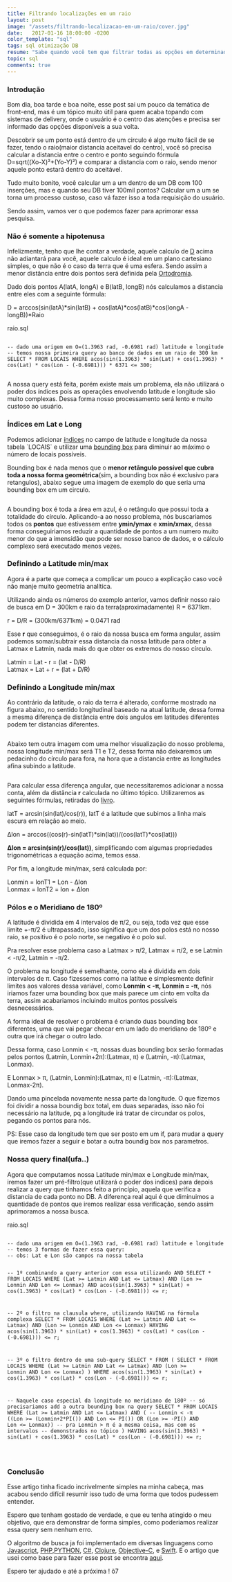 ```yaml
---
title: Filtrando localizações em um raio
layout: post
image: "/assets/filtrando-localizacao-em-um-raio/cover.jpg"
date:   2017-01-16 18:00:00 -0200
color_template: "sql"
tags: sql otimização DB
resume: "Sabe quando você tem que filtrar todas as opções em determinado raio(km) para o usuário? Tarefa chata né? Então salva esse post nos favoritos que nunca mais você vai perder tempo pensando nisso."
topic: sql
comments: true
---
```


<h3>Introdução</h3>
<p>Bom dia, boa tarde e boa noite, esse post sai um pouco da temática de front-end, mas é um tópico muito útil para quem acaba topando com sistemas de delivery, onde o usuário é o centro das atenções e precisa ser informado das opções disponíveis a sua volta.</p>
<p>Descobrir se um ponto está dentro de um circulo é algo muito fácil de se fazer, tendo o raio(maior distancia aceitavel do centro), você só precisa calcular a distancia entre o centro e ponto seguindo fórmula<br/>D=sqrt((Xo-X)²+(Yo-Y)²) e comparar a distancia com o raio, sendo menor aquele ponto estará dentro do aceitável.</p>
<p>Tudo muito bonito, você calcular um a um dentro de um DB com 100 inserções, mas e quando seu DB tiver 100mil pontos? Calcular um a um se torna um processo custoso, caso vá fazer isso a toda requisição do usuário.</p>
<p>Sendo assim, vamos ver o que podemos fazer para aprimorar essa pesquisa.</p>

<h3>Não é somente a hipotenusa</h3>
<p>Infelizmente, tenho que lhe contar a verdade, aquele calculo de <u>D</u> acima não adiantará para você, aquele calculo é ideal em um plano cartesiano simples, o que não é o caso da terra que é uma esfera. Sendo assim a menor distância entre dois pontos será definida pela <a href="https://pt.wikipedia.org/wiki/Ortodromia">Ortodromia</a>.</p>
<p>Dado dois pontos A(latA, longA) e B(latB, longB) nós calculamos a distancia entre eles com a seguinte fórmula:</p>
<p>D = arccos(sin(latA)*sin(latB) + cos(latA)*cos(latB)*cos(longA - longB))*Raio</p>
<div class="code sql">
	<span class="file-name">raio.sql</span>
	<pre><code>
-- dado uma origem em O=(1.3963 rad, -0.6981 rad) latitude e longitude
-- temos nossa primeira query ao banco de dados em um raio de 300 km
SELECT * FROM LOCAIS WHERE acos(sin(1.3963) * sin(Lat) + cos(1.3963) * cos(Lat) * cos(Lon - (-0.6981))) * 6371 <= 300;
	</code></pre>
</div>
<p>A nossa query está feita, porém existe mais um problema, ela não utilizará o poder dos índices pois as operações envolvendo latitude e longitude são muito complexas. Dessa forma nosso processamento será lento e muito custoso ao usuário.</p>

<h3>Índices em Lat e Long</h3>
<p>Podemos adicionar <a href="http://www.devmedia.com.br/indices-no-sql-server/18353">índices</a> no campo de latitude e longitude da nossa tabela `LOCAIS` e utilizar uma <a href="https://en.wikipedia.org/wiki/Minimum_bounding_rectangle">bounding box</a> para diminuir ao máximo o número de locais possíveis.</p>
<p>Bounding box é nada menos que o <b>menor retângulo possível que cubra toda a nossa forma geométrica</b>(sim, a bounding box não é exclusivo para retangulos), abaixo segue uma imagem de exemplo do que seria uma bounding box em um circulo.</p>
<img src="/assets/filtrando-localizacao-em-um-raio/bounding-box.png" alt="">
<p>A bounding box é toda a área em azul, é o retângulo que possui toda a totalidade do círculo. Aplicando-a ao nosso problema, nós buscariamos todos os <b>pontos</b> que estivessem entre <b>ymin/ymax</b> e <b>xmin/xmax</b>, dessa forma conseguiriamos reduzir a quantidade de pontos a um numero muito menor do que a imensidão que pode ser nosso banco de dados, e o cálculo complexo será executado menos vezes.</p>

<h3>Definindo a Latitude min/max</h3>
<p>Agora é a parte que começa a complicar um pouco a explicação caso você não manje muito geometria analítica.</p>
<p>Utilizando ainda os números do exemplo anterior, vamos definir nosso raio de busca em D = 300km e raio da terra(aproximadamente) R = 6371km.</p>
<p>r = D/R = (300km/6371km) = 0.0471 rad</p>
<p>Esse <b>r</b> que conseguimos, é o raio da nossa busca em forma angular, assim podemos somar/subtrair essa distancia da nossa latitude para obter a Latmax e Latmin, nada mais do que obter os extremos do nosso círculo.</p>
<p>Latmin = Lat - r = (lat - D/R)<br/> Latmax = Lat + r = (lat + D/R)</p>

<h3>Definindo a Longitude min/max</h3>
<p>Ao contrário da latitude, o raio da terra é alterado, conforme mostrado na figura abaixo, no sentido longitudinal baseado na atual latitude, dessa forma a mesma diferença de distância entre dois angulos em latitudes diferentes podem ter distancias diferentes.</p>
<img src="http://modernsurvivalblog.com/wp-content/uploads/2013/09/definition-of-latitude-longitude.jpg" alt="" />
<p>Abaixo tem outra imagem com uma melhor visualização do nosso problema, nossa longitude min/max será T1 e T2, dessa forma não deixaremos um pedacinho do círculo para fora, na hora que a distancia entre as longitudes afina subindo a latitude.</p>
<img src="http://janmatuschek.de/LatitudeLongitudeBoundingCoordinates/TangentPoints.gif" alt="" />
<p>Para calcular essa diferença angular, que necessitaremos adicionar a nossa conta, além da distância <b>r</b> calculada no último tópico. Utilizaremos as seguintes fórmulas, retiradas do <a href="https://www.amazon.com/gp/product/3540721215?ie=UTF8&tag=janmatude-20&linkCode=as2&camp=1789&creative=9325&creativeASIN=3540721215">livro</a>.</p>
<p>latT = arcsin(sin(lat)/cos(r)), latT é a latitude que subimos a linha mais escura em relação ao meio.</p>
<p>Δlon = arccos((cos(r)-sin(latT)*sin(lat))/(cos(latT)*cos(lat)))</p>
<p><b>Δlon = arcsin(sin(r)/cos(lat))</b>, simplificando com algumas propriedades trigonométricas a equação acima, temos essa.</p>
<p>Por fim, a longitude min/max, será calculada por:</p>
<p>Lonmin = lonT1 = Lon - Δlon<br/> Lonmax = lonT2 = lon + Δlon</p>

<h3>Pólos e o Meridiano de 180º</h3>
<p>A latitude é dividida em 4 intervalos de π/2, ou seja, toda vez que esse limite +-π/2 é ultrapassado, isso significa que um dos polos está no nosso raio, se positivo é o polo norte, se negativo é o polo sul.</p>
<p>Pra resolver esse problema caso a Latmax > π/2, Latmax = π/2, e se Latmin < -π/2, Latmin = -π/2.</p>
<p>O problema na longitude é semelhante, como ela é dividida em dois intervalos de π. Caso fizessemos como na latitue e simplesmente definir limites aos valores dessa variável, como <b>Lonmin < -π, Lonmin = -π</b>, nós iriamos fazer uma bounding box que mais parece um cinto em volta da terra, assim acabariamos incluindo muitos pontos possíveis desnecessários.</p>
<p>A forma ideal de resolver o problema é criando duas bounding box diferentes, uma que vai pegar checar em um lado do meridiano de 180º e outra que irá chegar o outro lado.</p>
<p>Dessa forma, caso Lonmin < -π, nossas duas bounding box serão formadas pelos pontos (Latmin, Lonmin+2π):(Latmax, π) e (Latmin, -π):(Latmax, Lonmax).</p>
<p>E Lonmax > π, (Latmin, Lonmin):(Latmax, π) e (Latmin, -π):(Latmax, Lonmax-2π).</p>
<p>Dando uma pincelada novamente nessa parte da longitude. O que fizemos foi dividir a nossa boundig box total, em duas separadas, isso não foi necessário na latitude, pq a longitude irá tratar de circundar os polos, pegando os pontos para nós.</p>
<p>PS: Esse caso da longitude tem que ser posto em um if, para mudar a query que iremos fazer a seguir e botar a outra boundig box nos parametros.</p>

<h3>Nossa query final(ufa..)</h3>
<p>Agora que computamos nossa Latitude min/max e Longitude min/max, iremos fazer um pré-filtro(que utilizará o poder dos indices) para depois realizar a query que tinhamos feito a princípio, aquela que verifica a distancia de cada ponto no DB. A diferença real aqui é que diminuimos a quantidade de pontos que iremos realizar essa verificação, sendo assim aprimoramos a nossa busca.</p>
<div class="code sql">
	<span class="file-name">raio.sql</span>
	<pre><code>
-- dado uma origem em O=(1.3963 rad, -0.6981 rad) latitude e longitude
-- temos 3 formas de fazer essa query:
-- obs: Lat e Lon são campos na nossa tabela

-- 1º combinando a query anterior com essa utilizando AND
SELECT * FROM LOCAIS WHERE
    (Lat >= Latmin AND Lat <= Latmax) AND (Lon >= Lonmin AND Lon <= Lonmax)
AND
    acos(sin(1.3963) * sin(Lat) + cos(1.3963) * cos(Lat) * cos(Lon - (-0.6981))) <= r;	

-- 2º o filtro na clausula where, utilizando HAVING na fórmula complexa
SELECT * FROM LOCAIS WHERE
    (Lat >= Latmin AND Lat <= Latmax) AND (Lon >= Lonmin AND Lon <= Lonmax)
HAVING
    acos(sin(1.3963) * sin(Lat) + cos(1.3963) * cos(Lat) * cos(Lon - (-0.6981))) <= r;	

-- 3º o filtro dentro de uma sub-query
SELECT * FROM (
    SELECT * FROM LOCAIS WHERE 
    	(Lat >= Latmin AND Lat <= Latmax) AND (Lon >= Lonmin AND Lon <= Lonmax)
) WHERE
    acos(sin(1.3963) * sin(Lat) + cos(1.3963) * cos(Lat) * cos(Lon - (-0.6981))) <= r;

-- Naquele caso especial da longitude no meridiano de 180º
--   só precisariamos add a outra bounding box na query
SELECT * FROM LOCAIS WHERE
    (Lat >= Latmin AND Lat <= Latmax) 
    AND (
      -- Lonmin < -π
	  ((Lon >= (Lonmin+2*PI()) AND Lon <= PI())
	  	OR
	  (Lon >= -PI() AND Lon <= Lonmax))
	  -- pra Lonmin > π é a mesma coisa, mas com os intervalos
	  --   demonstrados no tópico
	)
HAVING
    acos(sin(1.3963) * sin(Lat) + cos(1.3963) * cos(Lat) * cos(Lon - (-0.6981))) <= r;	

</code></pre>
</div>

<h3>Conclusão</h3>
<p>Esse artigo tinha ficado incrivelmente simples na minha cabeça, mas acabou sendo difícil resumir isso tudo de uma forma que todos pudessem entender.</p>
<p>Espero que tenham gostado de verdade, e que eu tenha atingido o meu objetivo, que era demonstrar de forma simples, como poderiamos realizar essa query sem nenhum erro.</p>
<p>O algoritmo de busca ja foi implementado em diversas linguagens como <a href="https://github.com/davidwood/node-geopoint">Javascript</a>, <a href="https://github.com/anthonymartin/GeoLocation.php/blob/master/src/AnthonyMartin/GeoLocation/GeoLocation.php">PHP</a>,<a href="https://github.com/jfein/PyGeoTools/blob/master/geolocation.py">PYTHON</a>, <a href="https://github.com/anthonyvscode/LonelySharp/blob/master/LonelySharp/GeoLocation.cs">C#</a>, <a href="https://github.com/rovarghe/clj-geolocation">Clojure</a>, <a href="https://github.com/podkovyrin/JPMBoundingCoordinates">Objective-C</a>, e <a href="https://github.com/brandonskane/GeoLocation_Swift/blob/master/GeoLocation.swift">Swift</a>. E o artigo que usei como base para fazer esse post se encontra <a href="http://janmatuschek.de/LatitudeLongitudeBoundingCoordinates">aqui</a>.</p>
<p>Espero ter ajudado e até a próxima ! õ7</p>
